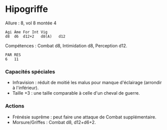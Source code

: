 # Hipogriffe

Allure : 8, vol 8 montée 4

	Agi	Âme	For	Int	Vig
	d8	d6	d12+2	d8(A)	d12

Compétences : Combat d8, Intimidation d8, Perception d12.

	PAR	RES
	6	11

### Capacités spéciales
- Infravision : réduit de moitié les malus pour manque d'éclairage (arrondir à l'inférieur).
- Taille +3 : une taille comparable à celle d'un cheval de guerre.

### Actions
- Frénésie suprême : peut faire une attaque de Combat supplémentaire.
- Morsure/Griffes : Combat d8, d12+d6+2.
